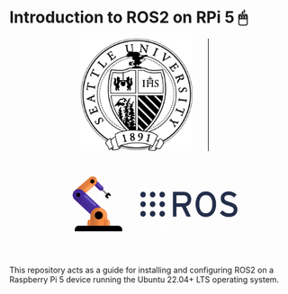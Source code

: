 # Introduction to ROS2 on RPi 5 🖱

<p align="center">
    <img src="etc/img/SUSeal-1color.png" alt="Seal Image" width="200"/>
    <span style="display:inline-block; width: 20px;"></span> <!-- Spacer -->
    <span style="border-left: 1px solid black; height: 200px; display:inline-block;"></span> <!-- Vertical Bar -->
    <span style="display:inline-block; width: 20px;"></span> <!-- Spacer -->
    <img src="etc/gif/ROS2.gif" alt="GIF Image" width="325"/>
</p>

This repository acts as a guide for installing and configuring ROS2 on a Raspberry Pi 5 device running the Ubuntu 22.04+ LTS operating system.